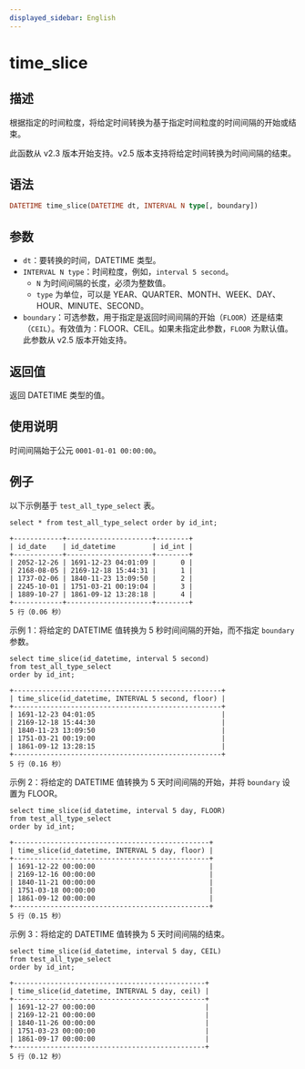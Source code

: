 ```yaml
---
displayed_sidebar: English
---
```


# time_slice

## 描述

根据指定的时间粒度，将给定时间转换为基于指定时间粒度的时间间隔的开始或结束。

此函数从 v2.3 版本开始支持。v2.5 版本支持将给定时间转换为时间间隔的结束。

## 语法

```Haskell
DATETIME time_slice(DATETIME dt, INTERVAL N type[, boundary])
```

## 参数

- `dt`：要转换的时间，DATETIME 类型。
- `INTERVAL N type`：时间粒度，例如，`interval 5 second`。
  - `N` 为时间间隔的长度，必须为整数值。
  - `type` 为单位，可以是 YEAR、QUARTER、MONTH、WEEK、DAY、HOUR、MINUTE、SECOND。
- `boundary`：可选参数，用于指定是返回时间间隔的开始（`FLOOR`）还是结束（`CEIL`）。有效值为：FLOOR、CEIL。如果未指定此参数，`FLOOR` 为默认值。此参数从 v2.5 版本开始支持。

## 返回值

返回 DATETIME 类型的值。

## 使用说明

时间间隔始于公元 `0001-01-01 00:00:00`。

## 例子

以下示例基于 `test_all_type_select` 表。

```Plaintext
select * from test_all_type_select order by id_int;

+------------+---------------------+--------+
| id_date    | id_datetime         | id_int |
+------------+---------------------+--------+
| 2052-12-26 | 1691-12-23 04:01:09 |      0 |
| 2168-08-05 | 2169-12-18 15:44:31 |      1 |
| 1737-02-06 | 1840-11-23 13:09:50 |      2 |
| 2245-10-01 | 1751-03-21 00:19:04 |      3 |
| 1889-10-27 | 1861-09-12 13:28:18 |      4 |
+------------+---------------------+--------+
5 行（0.06 秒）
```

示例 1：将给定的 DATETIME 值转换为 5 秒时间间隔的开始，而不指定 `boundary` 参数。

```Plaintext
select time_slice(id_datetime, interval 5 second)
from test_all_type_select
order by id_int;

+---------------------------------------------------+
| time_slice(id_datetime, INTERVAL 5 second, floor) |
+---------------------------------------------------+
| 1691-12-23 04:01:05                               |
| 2169-12-18 15:44:30                               |
| 1840-11-23 13:09:50                               |
| 1751-03-21 00:19:00                               |
| 1861-09-12 13:28:15                               |
+---------------------------------------------------+
5 行（0.16 秒）
```

示例 2：将给定的 DATETIME 值转换为 5 天时间间隔的开始，并将 `boundary` 设置为 FLOOR。

```Plaintext
select time_slice(id_datetime, interval 5 day, FLOOR)
from test_all_type_select
order by id_int;

+------------------------------------------------+
| time_slice(id_datetime, INTERVAL 5 day, floor) |
+------------------------------------------------+
| 1691-12-22 00:00:00                            |
| 2169-12-16 00:00:00                            |
| 1840-11-21 00:00:00                            |
| 1751-03-18 00:00:00                            |
| 1861-09-12 00:00:00                            |
+------------------------------------------------+
5 行（0.15 秒）
```

示例 3：将给定的 DATETIME 值转换为 5 天时间间隔的结束。

```Plaintext
select time_slice(id_datetime, interval 5 day, CEIL)
from test_all_type_select
order by id_int;

+-----------------------------------------------+
| time_slice(id_datetime, INTERVAL 5 day, ceil) |
+-----------------------------------------------+
| 1691-12-27 00:00:00                           |
| 2169-12-21 00:00:00                           |
| 1840-11-26 00:00:00                           |
| 1751-03-23 00:00:00                           |
| 1861-09-17 00:00:00                           |
+-----------------------------------------------+
5 行（0.12 秒）
```
